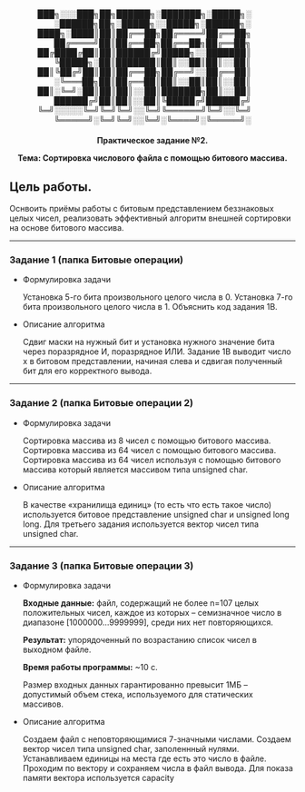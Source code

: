 <h4 align="center"> 
  
███╗░░░███╗██╗██████╗░███████╗░█████╗░  ░██████╗██╗░█████╗░░█████╗░██████╗░
████╗░████║██║██╔══██╗██╔════╝██╔══██╗  ██╔════╝██║██╔══██╗██╔══██╗██╔══██╗
██╔████╔██║██║██████╔╝█████╗░░███████║  ╚█████╗░██║███████║██║░░██║██║░░██║
██║╚██╔╝██║██║██╔══██╗██╔══╝░░██╔══██║  ░╚═══██╗██║██╔══██║██║░░██║██║░░██║
██║░╚═╝░██║██║██║░░██║███████╗██║░░██║  ██████╔╝██║██║░░██║╚█████╔╝██████╔╝
╚═╝░░░░░╚═╝╚═╝╚═╝░░╚═╝╚══════╝╚═╝░░╚═╝  ╚═════╝░╚═╝╚═╝░░╚═╝░╚════╝░╚═════╝░
  
</h4>

<h4 align = "center">
  Практическое задание №2.
  
  Тема: Сортировка числового файла с помощью битового массива.
</h4>

## Цель работы.

Оснвоить приёмы работы с битовым представлением беззнаковых целых чисел, реализовать эффективный алгоритм внешней сортировки на основе битового массива.

---
### Задание 1 (папка Битовые операции)
- Формулировка задачи

  Установка 5-го бита произвольного целого числа в 0. Установка 7-го бита произвольного целого числа в 1. Объяснить код задания 1В.
  
- Описание алгоритма
  
  Сдвиг маски на нужный бит и установка нужного значение бита через поразрядное И, поразрядное ИЛИ. Задание 1В выводит число x в битовом представлении, начиная слева и сдвигая полученный бит для его корректного вывода.
  
---
### Задание 2 (папка Битовые операции 2)
- Формулировка задачи

  Сортировка массива из 8 чисел с помощью битового массива. Сортировка массива из 64 чисел с помощью битового массива. Сортировка массива из 64 чисел используя с помощью битового массива который является массивом типа unsigned char.
  
- Описание алгоритма
  
  В качестве «хранилища единиц» (то есть что есть такое число) используется битовое представление unsigned char и unsigned long long. Для третьего задания используется вектор чисел типа unsigned char.
  
---
### Задание 3 (папка Битовые операции 3)
- Формулировка задачи

  **Входные данные:** файл, содержащий не более n=107 целых положительных чисел, каждое из которых – семизначное число в диапазоне [1000000…9999999], среди них нет повторяющихся.
  
  **Результат:** упорядоченный по возрастанию список чисел в выходном файле.
  
  **Время работы программы:** ~10 с.
  
  Размер входных данных гарантированно превысит 1МБ – допустимый объем стека, используемого для статических массивов.
  
- Описание алгоритма
  
  Создаем файл с неповторяющимися 7-значными числами. Создаем вектор чисел типа unsigned char, заполеннный нулями. Устанавливаем единицы на места где есть это число в файле. Проходим по вектору и сохраняем числа в файл вывода. Для показа памяти вектора используется capacity

